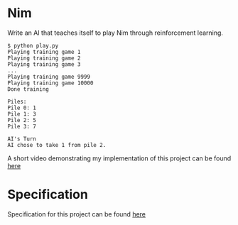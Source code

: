 # Nim

Write an AI that teaches itself to play Nim through reinforcement learning.

    $ python play.py
    Playing training game 1
    Playing training game 2
    Playing training game 3
    ...
    Playing training game 9999
    Playing training game 10000
    Done training

    Piles:
    Pile 0: 1
    Pile 1: 3
    Pile 2: 5
    Pile 3: 7

    AI's Turn
    AI chose to take 1 from pile 2.

A short video demonstrating my implementation of this project can be found [here](https://youtu.be/I0d91SVTkvM)

# Specification

Specification for this project can be found [here](https://cs50.harvard.edu/ai/2020/projects/4/nim/#specification)
